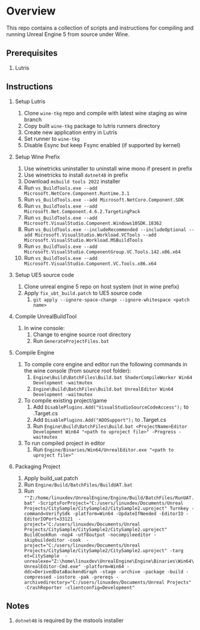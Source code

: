 # Overview
This repo contains a collection of scripts and instructions for compiling and running Unreal Engine 5 from source under Wine.

## Prerequisites

1. Lutris

## Instructions

1. Setup Lutris
   1. Clone ```wine-tkg``` repo and compile with latest wine staging as wine branch
   2. Copy built ```wine-tkg``` package to lutris runners directory
   3. Create new application entry in Lutris
   4. Set runner to ```wine-tkg```
   5. Disable Esync but keep Fsync enabled (if supported by kernel)
2. Setup Wine Prefix
   1. Use winetricks uninstaller to uninstall wine mono if present in prefix
   2. Use winetricks to install ```dotnet48``` in prefix
   3. Download ```msbuild tools 2022``` installer
   4. Run ```vs_BuildTools.exe --add Microsoft.NetCore.Component.Runtime.3.1```
   5. Run ```vs_BuildTools.exe --add Microsoft.NetCore.Component.SDK```
   6. Run ```vs_BuildTools.exe --add Microsoft.Net.Component.4.6.2.TargetingPack```
   7. Run ```vs_BuildTools.exe --add Microsoft.VisualStudio.Component.Windows10SDK.18362```
   5. Run ```vs_BuildTools.exe --includeRecommended --includeOptional --add Microsoft.VisualStudio.Workload.VCTools --add Microsoft.VisualStudio.Workload.MSBuildTools```
   6. Run ```vs_BuildTools.exe --add Microsoft.VisualStudio.ComponentGroup.VC.Tools.142.x86.x64```
   6. Run ```vs_BuildTools.exe --add Microsoft.VisualStudio.Component.VC.Tools.x86.x64```

3. Setup UE5 source code
    1. Clone unreal engine 5 repo on host system (not in wine prefix)
    2. Apply ```fix_ubt_build.patch``` to UE5 source code
       1. ```git apply --ignore-space-change --ignore-whitespace <patch name>```
4. Compile UnrealBuildTool
    1. In wine console: 
       1. Change to engine source root directory
       2. Run ```GenerateProjectFiles.bat```
5. Compile Engine
   1. To compile core engine and editor run the following commands in the wine console (from source root folder): 
       1. ```Engine\Build\BatchFiles\Build.bat ShaderCompileWorker Win64 Development -waitmutex```
       2. ```Engine\Build\BatchFiles\Build.bat UnrealEditor Win64 Development -waitmutex```
   2. To compile existing project/game
       1. Add ```DisablePlugins.Add("VisualStudioSourceCodeAccess");``` to <ProjectName>.Target.cs
       2. Add ```DisablePlugins.Add("ADOSupport");``` to <ProjectName>.Target.cs
       3. Run ```Engine\Build\BatchFiles\Build.bat <ProjectName>Editor Development Win64 "<path to uproject file>" -Progress -waitmutex```
   3. To run compiled project in editor
       1. Run ```Engine/Binaries/Win64/UnrealEditor.exe "<path to uproject file>"```
6. Packaging Project
   1. Apply build_uat.patch
   2. Run ```Engine/Build/BatchFiles/BuildUAT.bat```
   3. Run ```""Z:/home/linuxdev/UnrealEngine/Engine/Build/BatchFiles/RunUAT.bat" -ScriptsForProject="C:/users/linuxdev/Documents/Unreal Projects/CitySample/CitySample2/CitySample2.uproject" Turnkey -command=VerifySdk -platform=Win64 -UpdateIfNeeded -EditorIO -EditorIOPort=33121  -project="C:/users/linuxdev/Documents/Unreal Projects/CitySample/CitySample2/CitySample2.uproject" BuildCookRun -nop4 -utf8output -nocompileeditor -skipbuildeditor -cook  -project="C:/users/linuxdev/Documents/Unreal Projects/CitySample/CitySample2/CitySample2.uproject" -targ
et=CitySample  -unrealexe="Z:\home\linuxdev\UnrealEngine\Engine\Binaries\Win64\UnrealEditor-Cmd.exe" -platform=Win64 -ddc=DerivedDataBackendGraph -stage -archive -package -build -compressed -iostore -pak -prereqs -archivedirectory="C:/users/linuxdev/Documents/Unreal Projects" -CrashReporter -clientconfig=Development"```
## Notes
1. ```dotnet48``` is required by the mstools installer


